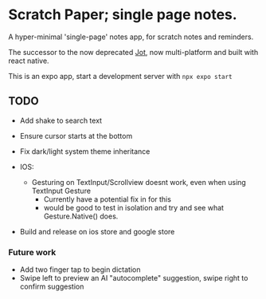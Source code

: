 # Scratch Paper; single page notes.
A hyper-minimal 'single-page' notes app, for scratch notes and reminders.

The successor to the now deprecated [Jot]([url](https://github.com/Gamemackerel/Jot.)), now multi-platform and built with react native.

This is an expo app, start a development server with `npx expo start`

## TODO
* Add shake to search text
* Ensure cursor starts at the bottom
* Fix dark/light system theme inheritance

* IOS:
    * Gesturing on TextInput/Scrollview doesnt work, even when using TextInput Gesture
        * Currently have a potential fix in for this
        * would be good to test in isolation and try and see what Gesture.Native() does.
     
* Build and release on ios store and google store

### Future work
* Add two finger tap to begin dictation
* Swipe left to preview an AI "autocomplete" suggestion, swipe right to confirm suggestion
